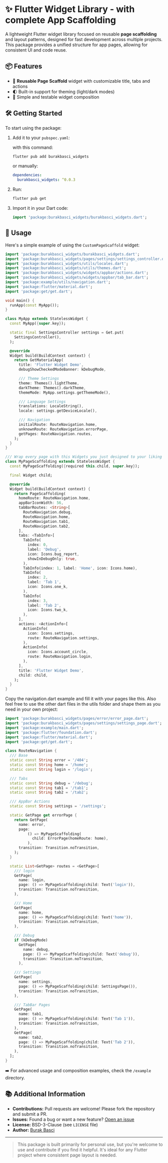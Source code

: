 # ✨ Flutter Widget Library - with complete App Scaffolding

A lightweight Flutter widget library focused on reusable **page scaffolding** and layout patterns, designed for fast development across multiple projects. This package provides a unified structure for app pages, allowing for consistent UI and code reuse.

## 📦 Features

- 🚀 **Reusable Page Scaffold** widget with customizable title, tabs and actions
- 🌓 Built-in support for theming (light/dark modes)
- 🧪 Simple and testable widget composition

## 🛠️ Getting Started

To start using the package:

1. Add it to your `pubspec.yaml`:

   with this command:

   ``` bash
   flutter pub add burakbasci_widgets
   ```

   or manually:

   ```yaml
   dependencies:
     burakbasci_widgets: ^0.0.3
   ```

2. Run:

   ```bash
   flutter pub get
   ```

3. Import it in your Dart code:

   ```dart
   import 'package:burakbasci_widgets/burakbasci_widgets.dart';
   ```

## 🚀 Usage

Here's a simple example of using the `CustomPageScaffold` widget:

```dart
import 'package:burakbasci_widgets/burakbasci_widgets.dart';
import 'package:burakbasci_widgets/pages/settings/settings_controller.dart';
import 'package:burakbasci_widgets/utils/locales.dart';
import 'package:burakbasci_widgets/utils/themes.dart';
import 'package:burakbasci_widgets/widgets/appbar/actions.dart';
import 'package:burakbasci_widgets/widgets/appbar/tab_bar.dart';
import 'package:example/utils/navigation.dart';
import 'package:flutter/material.dart';
import 'package:get/get.dart';

void main() {
  runApp(const MyApp());
}

class MyApp extends StatelessWidget {
  const MyApp({super.key});

  static final SettingsController settings = Get.put(
    SettingsController(),
  );

  @override
  Widget build(BuildContext context) {
    return GetMaterialApp(
      title: 'Flutter Widget Demo',
      debugShowCheckedModeBanner: kDebugMode,

      /// Theme Settings
      theme: Themes().lightTheme,
      darkTheme: Themes().darkTheme,
      themeMode: MyApp.settings.getThemeMode(),

      /// Language Settings
      translations: LocaleString(),
      locale: settings.getDeviceLocale(),

      /// Navigation
      initialRoute: RouteNavigation.home,
      unknownRoute: RouteNavigation.errorPage,
      getPages: RouteNavigation.routes,
    );
  }
}

/// Wrap every page with this Widgets you just designed to your liking and you are good to go
class MyPageScaffolding extends StatelessWidget {
  const MyPageScaffolding({required this.child, super.key});

  final Widget child;

  @override
  Widget build(BuildContext context) {
    return PageScaffolding(
      homeRoute: RouteNavigation.home,
      appBarIconWidth: 56,
      tabBarRoutes: <String>[
        RouteNavigation.debug,
        RouteNavigation.home,
        RouteNavigation.tab1,
        RouteNavigation.tab2,
      ],
      tabs: <TabInfo>[
        TabInfo(
          index: 0,
          label: 'Debug',
          icon: Icons.bug_report,
          showInDebugOnly: true,
        ),
        TabInfo(index: 1, label: 'Home', icon: Icons.home),
        TabInfo(
          index: 2,
          label: 'Tab 1',
          icon: Icons.one_k,
        ),
        TabInfo(
          index: 3,
          label: 'Tab 2',
          icon: Icons.two_k,
        ),
      ],
      actions: <ActionInfo>[
        ActionInfo(
          icon: Icons.settings,
          route: RouteNavigation.settings,
        ),
        ActionInfo(
          icon: Icons.account_circle,
          route: RouteNavigation.login,
        ),
      ],
      title: 'Flutter Widget Demo',
      child: child,
    );
  }
}
```

Copy the navigation.dart example and fill it with your pages like this. Also feel free to use the other dart files in the utils folder and shape them as you need in your own project:

```dart
import 'package:burakbasci_widgets/pages/error/error_page.dart';
import 'package:burakbasci_widgets/pages/settings/settings_page.dart';
import 'package:example/main.dart';
import 'package:flutter/foundation.dart';
import 'package:flutter/material.dart';
import 'package:get/get.dart';

class RouteNavigation {
  /// Base
  static const String error = '/404';
  static const String home = '/home';
  static const String login = '/login';

  /// Tabs
  static const String debug = '/debug';
  static const String tab1 = '/tab1';
  static const String tab2 = '/tab2';

  /// AppBar Actions
  static const String settings = '/settings';

  static GetPage get errorPage {
    return GetPage(
      name: error,
      page:
          () => MyPageScaffolding(
            child: ErrorPage(homeRoute: home),
          ),
      transition: Transition.noTransition,
    );
  }

  static List<GetPage> routes = <GetPage>[
    /// login
    GetPage(
      name: login,
      page: () => MyPageScaffolding(child: Text('login')),
      transition: Transition.noTransition,
    ),

    /// Home
    GetPage(
      name: home,
      page: () => MyPageScaffolding(child: Text('home')),
      transition: Transition.noTransition,
    ),

    /// Debug
    if (kDebugMode)
      GetPage(
        name: debug,
        page: () => MyPageScaffolding(child: Text('debug')),
        transition: Transition.noTransition,
      ),

    /// Settings
    GetPage(
      name: settings,
      page: () => MyPageScaffolding(child: SettingsPage()),
      transition: Transition.noTransition,
    ),

    /// TabBar Pages
    GetPage(
      name: tab1,
      page: () => MyPageScaffolding(child: Text('Tab 1')),
      transition: Transition.noTransition,
    ),
    GetPage(
      name: tab2,
      page: () => MyPageScaffolding(child: Text('Tab 2')),
      transition: Transition.noTransition,
    ),
  ];
}
```

➡️ For advanced usage and composition examples, check the `/example` directory.

## 📚 Additional Information

- **Contributions:** Pull requests are welcome! Please fork the repository and submit a PR.
- **Issues:** Found a bug or want a new feature? [Open an issue](https://github.com/burak-basci/burakbasci_widgets/issues)
- **License:** BSD-3-Clause (see `LICENSE` file)
- **Author:** [Burak Basci](https://github.com/burak-basci)

---

> This package is built primarily for personal use, but you're welcome to use and contribute if you find it helpful. It's ideal for any Flutter project where consistent page layout is needed.
